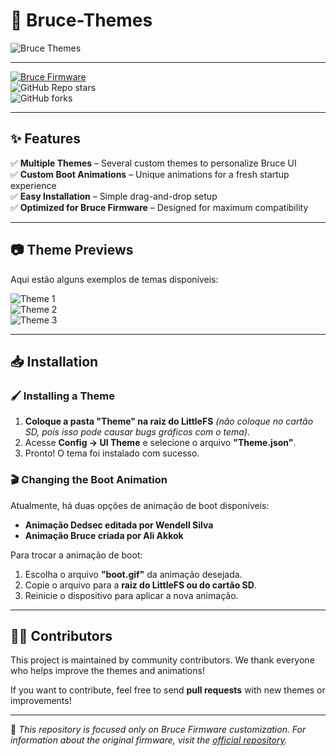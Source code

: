# 🎨 Bruce-Themes  

![Bruce Themes](repositório/Readme.png)  

---

[![Bruce Firmware](https://img.shields.io/badge/Bruce-Firmware-0A66C2?style=for-the-badge&logo=github)](https://github.com/pr3y/Bruce)  
![GitHub Repo stars](https://img.shields.io/github/stars/NOME_DO_SEU_USUARIO/NOME_DO_SEU_REPOSITORIO?style=for-the-badge)  
![GitHub forks](https://img.shields.io/github/forks/NOME_DO_SEU_USUARIO/NOME_DO_SEU_REPOSITORIO?style=for-the-badge)  

---

## ✨ Features  

✅ **Multiple Themes** – Several custom themes to personalize Bruce UI  
✅ **Custom Boot Animations** – Unique animations for a fresh startup experience  
✅ **Easy Installation** – Simple drag-and-drop setup  
✅ **Optimized for Bruce Firmware** – Designed for maximum compatibility  

---

## 📷 Theme Previews  

Aqui estão alguns exemplos de temas disponíveis:  

![Theme 1](repositório/theme1.png)  
![Theme 2](repositório/theme2.png)  
![Theme 3](repositório/theme3.png)  

---

## 📥 Installation  

### 🖌️ Installing a Theme  

1. **Coloque a pasta "Theme" na raiz do LittleFS** *(não coloque no cartão SD, pois isso pode causar bugs gráficos com o tema)*.  
2. Acesse **Config → UI Theme** e selecione o arquivo **"Theme.json"**.  
3. Pronto! O tema foi instalado com sucesso.  

### 🎬 Changing the Boot Animation  

Atualmente, há duas opções de animação de boot disponíveis:  

- **Animação Dedsec editada por Wendell Silva**  
- **Animação Bruce criada por Ali Akkok**  

Para trocar a animação de boot:  

1. Escolha o arquivo **"boot.gif"** da animação desejada.  
2. Copie o arquivo para a **raiz do LittleFS ou do cartão SD**.  
3. Reinicie o dispositivo para aplicar a nova animação.  

---

## 👨‍💻 Contributors  

This project is maintained by community contributors. We thank everyone who helps improve the themes and animations!

If you want to contribute, feel free to send **pull requests** with new themes or improvements!

---

🔹 *This repository is focused only on Bruce Firmware customization. For information about the original firmware, visit the [official repository](https://github.com/pr3y/Bruce).*  